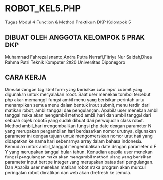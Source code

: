 # ROBOT_KEL5.PHP

Tugas Modul 4 Function & Method Praktikum DKP Kelompok 5

## DIBUAT OLEH ANGGOTA KELOMPOK 5 PRAK DKP

Muhammad Fahreza Isnanto,Andra Putra Nurrafi,Fitriya Nur Saidah,Dhea Rahma Putri Teknik Komputer 2020 Universitas Diponegoro

## CARA KERJA

Dimulai dengan tag html form yang berisikan satu input submit yang digunakan untuk menyalakan robot. Saat user menekan tombol tersebut php akan memanggil fungsi ambil menu yang berisikan perintah untu menampilkan semua menu dalam bentuk input submit, menu terdiri dari matikan robot, ambil tanggal dan pengulangan. Apabila user menekan ambil tanggal maka akan mengambil method ambil_hari dan ambil tanggal dari sebuah objek robot5 yang sudah dibuat dari perwujudan class robot. Method ambil_hari mengembalikan fungsi php date dengan parameter N yang merupakan pengambilan hari berdasarkan nomor urutnya, digunakan parameter ini dengan tujuan untuk mengonversikan nomor urut hari yang didapatkan ke nama hari sebenarnya array dalam bahasa indonesia. Kemudian untuk ambil_tanggal mengembalikan date dengan parameter d F Y yang merupakan tanggal bulan tahun. Kemudian apabila user menekan fungsi pengulangan maka akan mengambil method ulang yang berisikan parameter input bertipe integer yang merupakan batas dari pengulangan. Dan Apabila user menekan matikan robot maka program akan muncul peringatan robot dimatikan dan web akan direfresh ke semula.